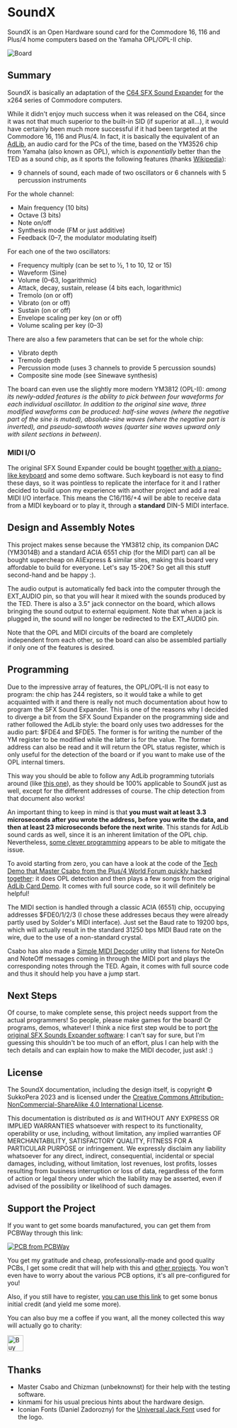# SoundX
SoundX is an Open Hardware sound card for the Commodore 16, 116 and Plus/4 home computers based on the Yamaha OPL/OPL-II chip.

![Board](https://raw.githubusercontent.com/SukkoPera/SoundX/master/img/render-top.png)

## Summary
SoundX is basically an adaptation of the [C64 SFX Sound Expander](https://www.c64-wiki.com/wiki/Commodore_Sound_Expander) for the x264 series of Commodore computers.

While it didn't enjoy much success when it was released on the C64, since it was not that much superior to the built-in SID (if superior at all...), it would have certainly been much more successful if it had been targeted at the Commodore 16, 116 and Plus/4. In fact, it is basically the equivalent of an [AdLib](https://en.wikipedia.org/wiki/Ad_Lib,_Inc.#AdLib_Music_Synthesizer_Card_(1987)), an audio card for the PCs of the time, based on the YM3526 chip from Yamaha (also known as OPL), which is *exponentially* better than the TED as a sound chip, as it sports the following features (thanks [Wikipedia](https://en.wikipedia.org/wiki/Yamaha_OPL)):

- 9 channels of sound, each made of two oscillators or 6 channels with 5 percussion instruments

For the whole channel:
- Main frequency (10 bits)
- Octave (3 bits)
- Note on/off
- Synthesis mode (FM or just additive)
- Feedback (0–7, the modulator modulating itself)

For each one of the two oscillators:
- Frequency multiply (can be set to 1⁄2, 1 to 10, 12 or 15)
- Waveform (Sine)
- Volume (0–63, logarithmic)
- Attack, decay, sustain, release (4 bits each, logarithmic)
- Tremolo (on or off)
- Vibrato (on or off)
- Sustain (on or off)
- Envelope scaling per key (on or off)
- Volume scaling per key (0–3)

There are also a few parameters that can be set for the whole chip:
- Vibrato depth
- Tremolo depth
- Percussion mode (uses 3 channels to provide 5 percussion sounds)
- Composite sine mode (see Sinewave synthesis)

The board can even use the slightly more modern YM3812 (OPL-II): *among its newly-added features is the ability to pick between four waveforms for each individual oscillator. In addition to the original sine wave, three modified waveforms can be produced: half-sine waves (where the negative part of the sine is muted), absolute-sine waves (where the negative part is inverted), and pseudo-sawtooth waves (quarter sine waves upward only with silent sections in between)*.

### MIDI I/O
The original SFX Sound Expander could be bought [together with a piano-like keyboard](http://www.mssiah-forum.com/viewtopic.php?pid=4598#p4598) and some demo software. Such keyboard is not easy to find these days, so it was pointless to replicate the interface for it and I rather decided to build upon my experience with another project and add a real MIDI I/O interface. This means the C16/116/+4 will be able to receive data from a MIDI keyboard or to play it, through a **standard** DIN-5 MIDI interface.

## Design and Assembly Notes
This project makes sense because the YM3812 chip, its companion DAC (YM3014B) and a standard ACIA 6551 chip (for the MIDI part) can all be bought supercheap on AliExpress & similar sites, making this board very affordable to build for everyone. Let's say 15-20€? So get all this stuff second-hand and be happy :).

The audio output is automatically fed back into the computer through the EXT_AUDIO pin, so that you will hear it mixed with the sounds produced by the TED. There is also a 3.5" jack connector on the board, which allows bringing the sound output to external equipment. Note that when a jack is plugged in, the sound will no longer be redirected to the EXT_AUDIO pin.

Note that the OPL and MIDI circuits of the board are completely independent from each other, so the board can also be assembled partially if only one of the features is desired.

## Programming
Due to the impressive array of features, the OPL/OPL-II is not easy to program: the chip has 244 registers, so it would take a while to get acquainted with it and there is really not much documentation about how to program the SFX Sound Expander. This is one of the reasons why I decided to diverge a bit from the SFX Sound Expander on the programming side and rather followed the AdLib style: the board only uses two addresses for the audio part: $FDE4 and $FDE5. The former is for writing the number of the YM register to be modified while the latter is for the value. The former address can also be read and it will return the OPL status register, which is only useful for the detection of the board or if you want to make use of the OPL internal timers.

This way you should be able to follow any AdLib programming tutorials around (like [this one](https://bochs.sourceforge.io/techspec/adlib_sb.txt)), as they should be 100% applicable to SoundX just as well, except for the different addresses of course. The chip detection from that document also works!

An important thing to keep in mind is that **you must wait at least 3.3 microseconds after you wrote the address, before you write the data, and then at least 23 microseconds before the next write**. This stands for AdLib sound cards as well, since it is an inherent limitation of the OPL chip. Nevertheless, [some clever programming](https://c64.xentax.com/index.php/15-testing-ym3812-register-write-timing) appears to be able to mitigate the issue.

To avoid starting from zero, you can have a look at the code of the [Tech Demo that Master Csabo from the Plus/4 World Forum quickly hacked together](https://plus4world.powweb.com/software/YM3812_Tech_Demo): it does OPL detection and then plays a few songs from the original [AdLib Card Demo](https://vgmrips.net/packs/pack/adlib-music-synthesizer-card-demo-songs-ibm-pc-xt-at). It comes with full source code, so it will definitely be helpful!

The MIDI section is handled through a classic ACIA (6551) chip, occupying addresses $FDE0/1/2/3 (I chose these addresses becaus they were already partly used by Solder's MIDI interface). Just set the Baud rate to 19200 bps, which will actually result in the standard 31250 bps MIDI Baud rate on the wire, due to the use of a non-standard crystal.

Csabo has also made a [Simple MIDI Decoder](https://plus4world.powweb.com/software/Simple_MIDI_Decoder) utility that listens for NoteOn and NoteOff messages coming in through the MIDI port and plays the corresponding notes through the TED. Again, it comes with full source code and thus it should help you have a jump start.

## Next Steps
Of course, to make complete sense, this project needs support from the actual programmers! So people, please make games for the board! Or programs, demos, whatever! I think a nice first step would be to port [the original SFX Sounds Expander software](https://csdb.dk/release/?id=155181): I can't say for sure, but I'm guessing this shouldn't be too much of an effort, plus I can help with the tech details and can explain how to make the MIDI decoder, just ask! :)

## License
The SoundX documentation, including the design itself, is copyright &copy; SukkoPera 2023 and is licensed under the [Creative Commons Attribution-NonCommercial-ShareAlike 4.0 International License](https://creativecommons.org/licenses/by-nc-sa/4.0/).

This documentation is distributed *as is* and WITHOUT ANY EXPRESS OR IMPLIED WARRANTIES whatsoever with respect to its functionality, operability or use, including, without limitation, any implied warranties OF MERCHANTABILITY, SATISFACTORY QUALITY, FITNESS FOR A PARTICULAR PURPOSE or infringement. We expressly disclaim any liability whatsoever for any direct, indirect, consequential, incidental or special damages, including, without limitation, lost revenues, lost profits, losses resulting from business interruption or loss of data, regardless of the form of action or legal theory under which the liability may be asserted, even if advised of the possibility or likelihood of such damages.

## Support the Project
If you want to get some boards manufactured, you can get them from PCBWay through this link:

[![PCB from PCBWay](https://www.pcbway.com/project/img/images/frompcbway.png)](https://www.pcbway.com/project/shareproject/SoundX_An_AdLib_card_for_your_Commodore_16_116_4_883d1907.html)

You get my gratitude and cheap, professionally-made and good quality PCBs, I get some credit that will help with this and [other projects](https://www.pcbway.com/project/member/?bmbno=72D33927-5EF6-42). You won't even have to worry about the various PCB options, it's all pre-configured for you!

Also, if you still have to register, [you can use this link](https://www.pcbway.com/setinvite.aspx?inviteid=41100) to get some bonus initial credit (and yield me some more).

You can also buy me a coffee if you want, all the money collected this way will actually go to charity:

<a href='https://ko-fi.com/L3L0U18L' target='_blank'><img height='36' style='border:0px;height:36px;' src='https://az743702.vo.msecnd.net/cdn/kofi2.png?v=2' border='0' alt='Buy Me a Coffee at ko-fi.com' /></a>

## Thanks
* Master Csabo and Chizman (unbeknownst) for their help with the testing software.
* kinmami for his usual precious hints about the hardware design.
* Iconian Fonts (Daniel Zadorozny) for the [Universal Jack Font](https://www.fontspace.com/universal-jack-font-f101650) used for the logo.
